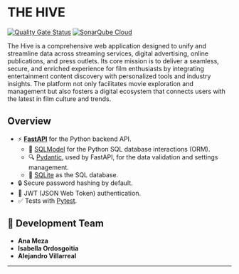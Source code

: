 # THE HIVE

[![Quality Gate Status](https://sonarcloud.io/api/project_badges/measure?project=ISCODEVUTB_StreamHive&metric=alert_status)](https://sonarcloud.io/summary/new_code?id=ISCODEVUTB_StreamHive) [![SonarQube Cloud](https://sonarcloud.io/images/project_badges/sonarcloud-highlight.svg)](https://sonarcloud.io/summary/new_code?id=ISCODEVUTB_StreamHive)

The Hive is a comprehensive web application designed to unify and streamline data across streaming services, digital advertising, online publications, and press outlets. Its core mission is to deliver a seamless, secure, and enriched experience for film enthusiasts by integrating entertainment content discovery with personalized tools and industry insights. The platform not only facilitates movie exploration and management but also fosters a digital ecosystem that connects users with the latest in film culture and trends.

## Overview
- ⚡ [**FastAPI**](https://fastapi.tiangolo.com) for the Python backend API.
    - 🧰 [SQLModel](https://sqlmodel.tiangolo.com) for the Python SQL database interactions (ORM).
    - 🔍 [Pydantic](https://docs.pydantic.dev), used by FastAPI, for the data validation and settings management.
    - 💾 [SQLite](https://www.sqlite.org/) as the SQL database.
- 🔒 Secure password hashing by default.
- 🔑 JWT (JSON Web Token) authentication.
- ✅ Tests with [Pytest](https://pytest.org).

## 👥 Development Team

- **Ana Meza**
- **Isabella Ordosgoitia**  
- **Alejandro Villarreal**

---